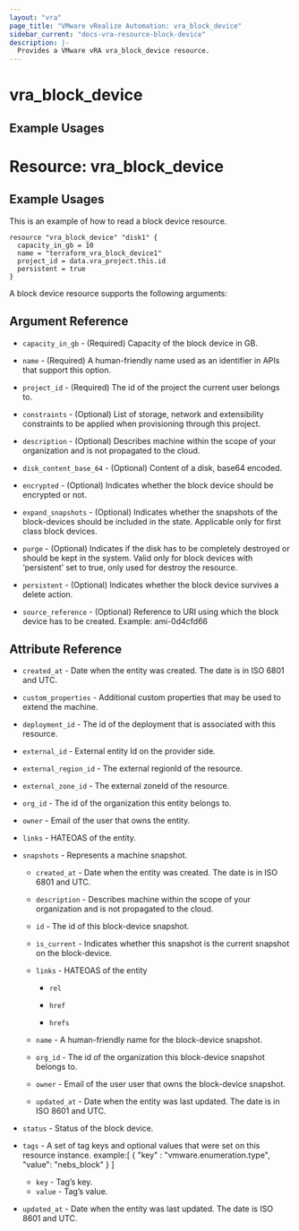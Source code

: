 ```yaml
---
layout: "vra"
page_title: "VMware vRealize Automation: vra_block_device"
sidebar_current: "docs-vra-resource-block-device"
description: |-
  Provides a VMware vRA vra_block_device resource.
---
```


# vra_block_device
## Example Usages

# Resource: vra_block_device
## Example Usages

This is an example of how to read a block device resource.

```hcl
resource "vra_block_device" "disk1" {
  capacity_in_gb = 10
  name = "terraform_vra_block_device1"
  project_id = data.vra_project.this.id
  persistent = true
}
```

A block device resource supports the following arguments:

## Argument Reference
* `capacity_in_gb` - (Required) Capacity of the block device in GB.

* `name` - (Required) A human-friendly name used as an identifier in APIs that support this option.

* `project_id` - (Required) The id of the project the current user belongs to.

* `constraints` - (Optional) List of storage, network and extensibility constraints to be applied when provisioning through this project.

* `description` - (Optional) Describes machine within the scope of your organization and is not propagated to the cloud.

* `disk_content_base_64` - (Optional) Content of a disk, base64 encoded.

* `encrypted` - (Optional) Indicates whether the block device should be encrypted or not.

* `expand_snapshots` - (Optional) Indicates whether the snapshots of the block-devices should be included in the state. Applicable only for first class block devices.

* `purge` - (Optional) Indicates if the disk has to be completely destroyed or should be kept in the system. Valid only for block devices with ‘persistent’ set to true, only used for destroy the resource.

* `persistent` - (Optional) Indicates whether the block device survives a delete action.

* `source_reference` - (Optional) Reference to URI using which the block device has to be created. Example: ami-0d4cfd66

## Attribute Reference
* `created_at` - Date when the entity was created. The date is in ISO 6801 and UTC.

* `custom_properties` - Additional custom properties that may be used to extend the machine.

* `deployment_id` - The id of the deployment that is associated with this resource.

* `external_id` - External entity Id on the provider side.

* `external_region_id` - The external regionId of the resource.

* `external_zone_id` - The external zoneId of the resource.

* `org_id` - The id of the organization this entity belongs to.

* `owner` - Email of the user that owns the entity.

* `links` - HATEOAS of the entity.

* `snapshots` - Represents a machine snapshot.
    
    * `created_at` - Date when the entity was created. The date is in ISO 6801 and UTC.
    
    * `description` - Describes machine within the scope of your organization and is not propagated to the cloud.
    
    * `id` - The id of this block-device snapshot.
    
    * `is_current` - Indicates whether this snapshot is the current snapshot on the block-device.
    
    * `links` - HATEOAS of the entity
    
        * `rel`
        
        * `href`
        
        * `hrefs`
    
    * `name` - A human-friendly name for the block-device snapshot.
    
    * `org_id` - The id of the organization this block-device snapshot belongs to.
    
    * `owner` - Email of the user user that owns the block-device snapshot.
    
    * `updated_at` - Date when the entity was last updated. The date is in ISO 8601 and UTC.

* `status` - Status of the block device.

* `tags` - A set of tag keys and optional values that were set on this resource instance.
example:[ { "key" : "vmware.enumeration.type", "value": "nebs_block" } ]
  * `key` - Tag’s key.
  * `value` - Tag’s value.

* `updated_at` - Date when the entity was last updated. The date is ISO 8601 and UTC.
